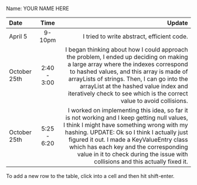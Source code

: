 Name: YOUR NAME HERE

| Date         |    Time     |                                                                                                                                                                                                                                                                                                                                                           Update |
|:-------------|:-----------:|-----------------------------------------------------------------------------------------------------------------------------------------------------------------------------------------------------------------------------------------------------------------------------------------------------------------------------------------------------------------:|
| April 5      |   9-10pm    |                                                                                                                                                                                                                                                                                                                       I tried to write abstract, efficient code. |
| October 25th | 2:40 - 3:00 |                    I began thinking about how I could approach the problem, I ended up deciding on making a large array where the indexes correspond to hashed values, and this array is made of arrayLists of strings. Then, I can go into the arrayList at the hashed value index and iteratively check to see which is the correct value to avoid collisions. |
| October 25th | 5:25 - 6:20 | I worked on implementing this idea, so far it is not working and I keep getting null values, I think I might have something wrong with my hashing. UPDATE: Ok so I think I actually just figured it out. I made a KeyValueEntry class which has each key and the corresponding value in it to check during the issue with collisions and this actually fixed it. |


To add a new row to the table, click into a cell and then hit shift-enter.